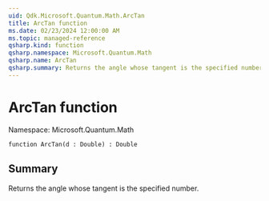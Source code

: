 ```yaml
---
uid: Qdk.Microsoft.Quantum.Math.ArcTan
title: ArcTan function
ms.date: 02/23/2024 12:00:00 AM
ms.topic: managed-reference
qsharp.kind: function
qsharp.namespace: Microsoft.Quantum.Math
qsharp.name: ArcTan
qsharp.summary: Returns the angle whose tangent is the specified number.
---
```


# ArcTan function

Namespace: Microsoft.Quantum.Math

```qsharp
function ArcTan(d : Double) : Double
```

## Summary
Returns the angle whose tangent is the specified number.

